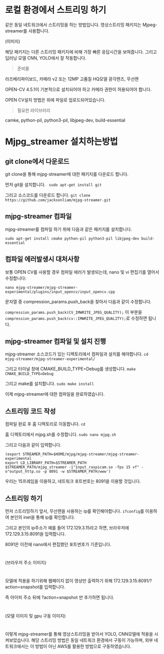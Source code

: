 # 로컬 환경에서 스트리밍 하기

같은 동일 네트워크에서 스트리밍을 하는 방법입니다.
영상스트리밍 패키지는 Mjpeg-streamer를 사용합니다.

(이미지)

해당 패키지는 다른 스트리밍 패키지에 비해 가장 빠른 응답시간을 보여줍니다.
그리고 딥러닝 모델 CNN, YOLO에서 잘 작동합니다.



>준비물

라즈베리파이보드, 카메라 v2 또는 12MP 고품질 HQ모델 광각렌즈, 무선랜

OPEN-CV 4.5.1이 기본적으로 설치되어야 하고 카메라 권한이 허용되어야 합니다.

OPEN CV설치 방법은 위에 파일로 업로드되어있습니다.

>필요한 라이브러리

camke, python-pil, python3-pil, libjpeg-dev, build-essential



# Mjpg_streamer 설치하는방법

## git clone에서 다운로드
git clone을 통해 mjpg-streamer에 대한 패키지를 다운로드 합니다.


먼저 git을 설치합니다.
``` sudo apt-get install git```

그리고 소스코드를 다운로드 합니다.
``` git clone https://github.com/jacksonliam/mjpg-streamer.git ```

## mjpg-streamer 컴파일

mjpg-streamer를 컴파일 하기 위에 다음과 같은 패키지를 설치합니다.

``` sudo apt-get install cmake python-pil python3-pil libjpeg-dev build-essential  ```

## 컴파일 에러발생시 대처사항

보통 OPEN CV를 사용할 경우 컴파일 에러가 발생되는데, nano 및 vi 편집기를 열어서 수정합니다:

``` nano mjpg-streamer/mjpg-streamer-experimental/plugins/input_opencv/input_opencv.cpp ```

문자열 중 compression_params.push_back을 찾아서 다음과 같이 수정합니다.

```compression_params.push_back(CV_IMWRITE_JPEG_QUALITY);``` 이 부분을
```compression_params.push_back(cv::IMWRITE_JPEG_QUALITY);```로 수정하면 됩니다.

## mjpg-streamer 컴파일 및 설치 진행

mjpg-streamer 소스코드가 있는 디렉토리에서 컴파일과 설치를 해야합니다.
``` cd mjpg-streamer/mjpg-streamer-experimental/ ```

그리고 터미널 창에 CMAKE_BUILD_TYPE=Debug를 생성합니다.
``` make CMAKE_BUILD_TYPE=Debug ```

그리고 make를 설치합니다.
``` sudo make install ```

이제 mjpg-streamer에 대한 컴파일을 완료하였습니다. 

## 스트리밍 코드 작성

컴파일 완료 후 홈 디렉토리로 이동합니다. 
``` cd ```

홈 디렉토리에서 mjpg.sh를 수정합니다. 
``` sudo nano mjpg.sh ```

그리고 다음과 같이 입력합니다. 

``` 
(export STREAMER_PATH=$HOME/mjpg/mjpg-streamer/mjpg-streamer-experimental
export LD_LIBRARY_PATH=$STREAMER_PATH
$STREAMER_PATH/mjpg_streamer -i"input_raspicam.so -fps 15 vf" -o"output_http.so -p 8091 -w $STREAMER_PATH/www')

```
우리는 15프레임을 이용하고, 네트워크 포트번호는 8091을 이용할 것입니다.

## 스트리밍 하기

먼저 스트리밍하기 앞서, 무선랜을 사용하는 ip를 확인해야합니다.
``` ifconfig ```를 이용하여 본인의 inet을 통해 ip를 확인합니다.

그리고 본인의 ip주소가 예를 들어 172.129.3.15라고 하면, 브라우저에 172.129.3.15:8091을 입력합니다.

8091은 이전에 nano에서 편집했던 포트번호가 기준입니다.

#
(브라우저 주소 이미지)
#

모델에 적용을 하기위해 웹페이지 없이 영상만 출력하기 위해 172.129.3.15:8091/?action=snapshot를 입력합니다.

즉 아이피 주소 뒤에 ?action=snapshot 만 추가하면 됩니다.

#
(모델 이미지 및 gpu 구동 이미지)
#

이렇게 mjpg-streamer를 통해 영상스트리밍을 받아서 YOLO, CNN모델에 적용을 시켜보았습니다.
해당 스트리밍 방법은 동일 네트워크 환경에서 구동이 가능하며, 외부 네트워크에서는 이 방법이 아닌 AWS를 활용한 방법으로 구동하였습니다.

